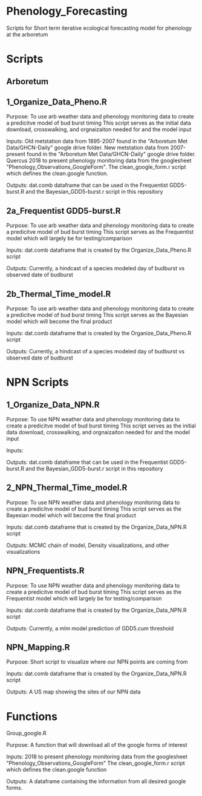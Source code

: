 # Phenology_Forecasting
Scripts for Short term iterative ecological forecasting model for phenology at the arboretum

# Scripts

## Arboretum

## 1_Organize_Data_Pheno.R 

Purpose: To use arb weather data and phenology monitoring data to create a predicitve model of bud burst timing
         This script serves as the initial data download, crosswalking, and orgnaizaiton needed for and the model input
         
Inputs: Old metstation data from 1895-2007 found in the "Arboretum Met Data/GHCN-Daily" google drive folder.
        New metstation data from 2007-present found in the "Arboretum Met Data/GHCN-Daily" google drive folder.
        Quercus 2018 to present phenology monitoring data from the googlesheet "Phenology_Observations_GoogleForm". 
        The clean_google_form.r script which defines the clean.google function.
        
Outputs: dat.comb dataframe that can be used in the Frequentist GDD5-burst.R and the Bayesian_GDD5-burst.r script in this repository


## 2a_Frequentist GDD5-burst.R

Purpose: To use arb weather data and phenology monitoring data to create a predicitve model of bud burst timing
         This script serves as the Frequentist model which will largely be for testing/comparison
         
Inputs: dat.comb dataframe that is created by the Organize_Data_Pheno.R script

Outputs: Currently, a hindcast of a species modeled day of budburst vs observed date of budburst


## 2b_Thermal_Time_model.R

Purpose: To use arb weather data and phenology monitoring data to create a predicitve model of bud burst timing
         This script serves as the Bayesian model which will become the final product
         
Inputs: dat.comb dataframe that is created by the Organize_Data_Pheno.R script

Outputs: Currently, a hindcast of a species modeled day of budburst vs observed date of budburst


# NPN Scripts

## 1_Organize_Data_NPN.R 

Purpose: To use NPN weather data and phenology monitoring data to create a predicitve model of bud burst timing
         This script serves as the initial data download, crosswalking, and orgnaizaiton needed for and the model input
         
Inputs: 
        
Outputs: dat.comb dataframe that can be used in the Frequentist GDD5-burst.R and the Bayesian_GDD5-burst.r script in this repository

## 2_NPN_Thermal_Time_model.R

Purpose: To use NPN weather data and phenology monitoring data to create a predicitve model of bud burst timing
         This script serves as the Bayesian model which will become the final product
         
Inputs: dat.comb dataframe that is created by the Organize_Data_NPN.R script

Outputs: MCMC chain of model, Density visualizations, and other visualizations

## NPN_Frequentists.R

Purpose: To use NPN weather data and phenology monitoring data to create a predicitve model of bud burst timing
         This script serves as the Frequentist model which will largely be for testing/comparison
         
Inputs: dat.comb dataframe that is created by the Organize_Data_NPN.R script

Outputs: Currently, a mlm model prediction of GDD5.cum threshold

## NPN_Mapping.R

Purpose: Short script to visualize where our NPN points are coming from

Inputs: dat.comb dataframe that is created by the Organize_Data_NPN.R script

Outputs: A US map showing the sites of our NPN data


# Functions

Group_google.R

Purpose: A function that will download all of the google forms of interest

Inputs: 2018 to present phenology monitoring data from the googlesheet "Phenology_Observations_GoogleForm" 
         The clean_google_form.r script which defines the clean.google function
        
Outputs: A dataframe containing the information from all desired google forms.
